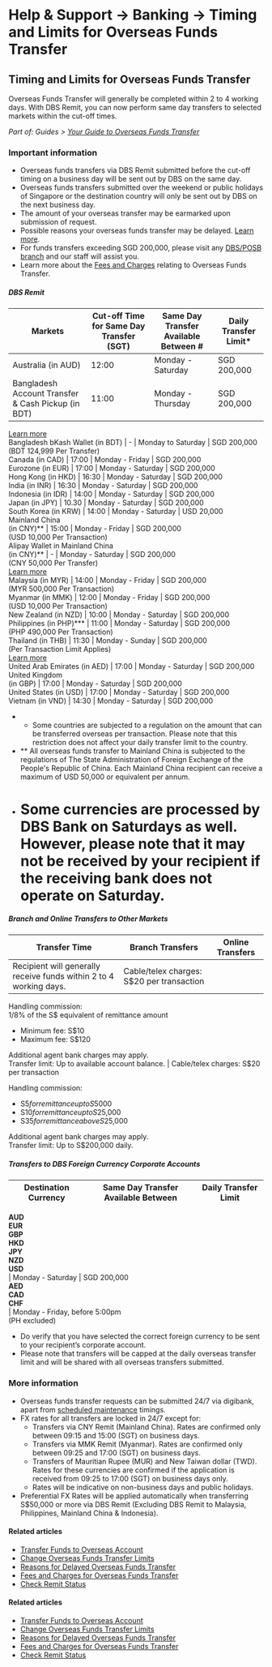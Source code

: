 # Help & Support -> Banking -> Timing and Limits for Overseas Funds Transfer

## Timing and Limits for Overseas Funds Transfer

Overseas Funds Transfer will generally be completed within 2 to 4 working days. With DBS Remit, you can now perform same day transfers to selected markets within the cut-off times.

_Part of: Guides > [Your Guide to Overseas Funds Transfer](https://www.dbs.com.sg/personal/support/guide-remit.html)_  
  
  


### Important information

  * Overseas funds transfers via DBS Remit submitted before the cut-off timing on a business day will be sent out by DBS on the same day.
  * Overseas funds transfers submitted over the weekend or public holidays of Singapore or the destination country will only be sent out by DBS on the next business day. 
  * The amount of your overseas transfer may be earmarked upon submission of request.
  * Possible reasons your overseas funds transfer may be delayed. [Learn more](https://www.dbs.com.sg/personal/support/bank-overseas-funds-transfer-delayed.html).
  * For funds transfers exceeding SGD 200,000, please visit any [DBS/POSB branch](https://www.dbs.com.sg/index/locator.page) and our staff will assist you.
  * Learn more about the [Fees and Charges](https://www.dbs.com.sg/personal/support/bank-overseas-funds-transfer-fees-and-charges.html) relating to Overseas Funds Transfer.



#####  DBS Remit

**Markets** | **Cut-off Time for Same Day Transfer (SGT)** | **Same Day Transfer Available Between #** | **Daily Transfer Limit***  
---|---|---|---  
Australia (in AUD) | 12:00 | Monday - Saturday | SGD 200,000  
Bangladesh Account Transfer & Cash Pickup (in BDT) | 11:00 | Monday - Thursday | SGD 200,000  
[Learn more](https://www.dbs.com.sg/personal/support/bank-overseas-funds-transfer-countries.html#dbs-remit-to-bangladesh)  
Bangladesh bKash Wallet (in BDT) |  \-  | Monday to Saturday | SGD 200,000  
(BDT 124,999 Per Transfer)  
Canada (in CAD) | 17:00 | Monday - Friday | SGD 200,000  
Eurozone (in EUR) | 17:00 | Monday - Saturday | SGD 200,000  
Hong Kong (in HKD) | 16:30 | Monday - Saturday | SGD 200,000  
India (in INR) | 16:30 | Monday - Saturday | SGD 200,000  
Indonesia (in IDR) | 14:00 | Monday - Saturday | SGD 200,000  
Japan (in JPY) | 10.30 | Monday - Saturday | SGD 200,000  
South Korea (in KRW) | 14:00 | Monday - Saturday | USD 20,000  
Mainland China   
(in CNY)** | 15:00 | Monday - Friday | SGD 200,000  
(USD 10,000 Per Transaction)  
Alipay Wallet in Mainland China   
(in CNY)** |  \-  | Monday - Saturday | SGD 200,000  
(CNY 50,000 Per Transfer)  
[Learn more](https://www.dbs.com.sg/personal/support/bank-overseas-funds-transfer-countries.html#dbs-remit-to-alipay-mainland-china)  
Malaysia (in MYR) | 14:00 | Monday - Friday | SGD 200,000  
(MYR 500,000 Per Transaction)  
Myanmar (in MMK) | 12:00 | Monday - Friday | SGD 200,000  
(USD 10,000 Per Transaction)  
New Zealand (in NZD) | 10:00 | Monday - Saturday | SGD 200,000  
Philippines (in PHP)*** | 11:00 | Monday - Saturday | SGD 200,000  
(PHP 490,000 Per Transaction)  
Thailand (in THB) | 11:30 | Monday - Sunday | SGD 200,000  
(Per Transaction Limit Applies)  
[Learn more](https://www.dbs.com.sg/personal/support/bank-overseas-funds-transfer-countries.html#overseas-funds-transfer-to-thailand)  
United Arab Emirates (in AED) | 17:00 | Monday - Saturday | SGD 200,000  
United Kingdom   
(in GBP) | 17:00 | Monday - Saturday | SGD 200,000  
United States (in USD) | 17:00 | Monday - Saturday | SGD 200,000  
Vietnam (in VND) | 14:30 | Monday - Saturday | SGD 200,000  
  
  * * Some countries are subjected to a regulation on the amount that can be transferred overseas per transaction. Please note that this restriction does not affect your daily transfer limit to the country.
  * ** All overseas funds transfer to Mainland China is subjected to the regulations of The State Administration of Foreign Exchange of the People's Republic of China. Each Mainland China recipient can receive a maximum of USD 50,000 or equivalent per annum.
  * # Some currencies are processed by DBS Bank on Saturdays as well. However, please note that it may not be received by your recipient if the receiving bank does not operate on Saturday.



#####  Branch and Online Transfers to Other Markets

**Transfer Time** | **Branch Transfers** | **Online Transfers**  
---|---|---  
Recipient will generally receive funds within 2 to 4 working days. |  Cable/telex charges: S$20 per transaction  
  
Handling commission:  
1/8% of the S$ equivalent of remittance amount 

  * Minimum fee: S$10
  * Maximum fee: S$120

Additional agent bank charges may apply.  
Transfer limit: Up to available account balance. |  Cable/telex charges: S$20 per transaction  
  
Handling commission: 

  * S$5 for remittance up to S$5000
  * S$10 for remittance up to S$25,000
  * S$35 for remittance above S$25,000

Additional agent bank charges may apply.  
Transfer limit: Up to S$200,000 daily.  
  
#####  Transfers to DBS Foreign Currency Corporate Accounts

**Destination Currency** | **Same Day Transfer Available Between** | **Daily Transfer Limit**  
---|---|---  
**AUD**  
**EUR**  
**GBP**  
**HKD**  
**JPY**  
**NZD**  
**USD**  
|  Monday - Saturday  |  SGD 200,000   
**AED**  
**CAD**  
**CHF**  
|  Monday - Friday, before 5:00pm  
(PH excluded)   
  
  * Do verify that you have selected the correct foreign currency to be sent to your recipient’s corporate account.
  * Please note that transfers will be capped at the daily overseas transfer limit and will be shared with all overseas transfers submitted.



### More information

  * Overseas funds transfer requests can be submitted 24/7 via digibank, apart from [scheduled maintenance](https://www.dbs.com.sg/personal/deposits/maintenance-schedule.page) timings. 
  * FX rates for all transfers are locked in 24/7 except for: 
    * Transfers via CNY Remit (Mainland China). Rates are confirmed only between 09:15 and 15:00 (SGT) on business days.
    * Transfers via MMK Remit (Myanmar). Rates are confirmed only between 09:25 and 17:00 (SGT) on business days.
    * Transfers of Mauritian Rupee (MUR) and New Taiwan dollar (TWD). Rates for these currencies are confirmed if the application is received from 09:25 to 17:00 (SGT) on business days only.
    * Rates will be indicative on non-business days and public holidays.
  * Preferential FX Rates will be applied automatically when transferring S$50,000 or more via DBS Remit (Excluding DBS Remit to Malaysia, Philippines, Mainland China & Indonesia).



#### Related articles

  * [Transfer Funds to Overseas Account](https://www.dbs.com.sg/personal/support/bank-overseas-funds-transfer-new-remittance.html)
  * [Change Overseas Funds Transfer Limits](https://www.dbs.com.sg/personal/support/bank-overseas-funds-transfer-change-funds-transfer-limit.html)
  * [Reasons for Delayed Overseas Funds Transfer](https://www.dbs.com.sg/personal/support/bank-overseas-funds-transfer-delayed.html)
  * [Fees and Charges for Overseas Funds Transfer](https://www.dbs.com.sg/personal/support/bank-overseas-funds-transfer-fees-and-charges.html)
  * [Check Remit Status](https://www.dbs.com.sg/personal/support/bank-overseas-funds-transfer-check-remit-status.html)



#### Related articles

  * [Transfer Funds to Overseas Account](https://www.dbs.com.sg/personal/support/bank-overseas-funds-transfer-new-remittance.html)
  * [Change Overseas Funds Transfer Limits](https://www.dbs.com.sg/personal/support/bank-overseas-funds-transfer-change-funds-transfer-limit.html)
  * [Reasons for Delayed Overseas Funds Transfer](https://www.dbs.com.sg/personal/support/bank-overseas-funds-transfer-delayed.html)
  * [Fees and Charges for Overseas Funds Transfer](https://www.dbs.com.sg/personal/support/bank-overseas-funds-transfer-fees-and-charges.html)
  * [Check Remit Status](https://www.dbs.com.sg/personal/support/bank-overseas-funds-transfer-check-remit-status.html)


